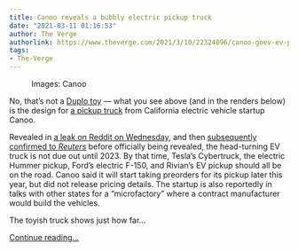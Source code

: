 ```yaml
---
title: Canoo reveals a bubbly electric pickup truck
date: "2021-03-11 01:16:53"
author: The Verge
authorlink: https://www.theverge.com/2021/3/10/22324096/canoo-goev-ev-pickup-truck-specs-photos-revealed
tags:
- The-Verge
---
```

<figure>
      <img alt="" src="https://cdn.vox-cdn.com/thumbor/8KWYT634eKB98Kk6-d6ZySzCxmI=/559x259:1698x1018/1310x873/cdn.vox-cdn.com/uploads/chorus_image/image/68945840/Canoo_PickupTruck_ExteriorSnow_5.0.jpg" />
        <figcaption>Images: Canoo</figcaption>
    </figure>

  <p id="eWsDHj">No, that’s not a <a href="https://go.redirectingat.com?id=66960X1514734&amp;xs=1&amp;url=https%3A%2F%2Fwww.lego.com%2Fen-us%2Fproduct%2Ftruck-tracked-excavator-10812&amp;referrer=theverge.com&amp;sref=https%3A%2F%2Fwww.theverge.com%2F2021%2F3%2F10%2F22324096%2Fcanoo-goev-ev-pickup-truck-specs-photos-revealed" rel="sponsored nofollow noopener" target="_blank">Duplo toy</a> — what you see above (and in the renders below) is the design for <a href="https://www.press.canoo.com/press-release/canoos-new-pickup-is-all-electric-all-american-ready-for-work-the-weekend">a pickup truck</a> from California electric vehicle startup Canoo.</p>
<p id="aytwfd">Revealed in <a href="https://www.reddit.com/r/canoo/comments/m208cq/canoo_pickup_truck_leak_pics_and_specs_inside/?utm_medium=android_app&amp;utm_source=share">a leak on Reddit on Wednesday</a>, and then <a href="https://www.reuters.com/article/us-autos-canoo-evs-pickup/ev-startup-canoo-plans-to-roll-out-american-built-pod-like-electric-pickup-in-2023-idUSKBN2B3010">subsequently confirmed to <em>Reuters</em></a> before officially being revealed, the head-turning EV truck is not due out until 2023. By that time, Tesla’s Cybertruck, the electric Hummer pickup, Ford’s electric F-150, and Rivian’s EV pickup should all be on the road. Canoo said it will start taking preorders for its pickup later this year, but did not release pricing details. The startup is also reportedly in talks with other states for a “microfactory” where a contract manufacturer would build the vehicles. </p>
<p id="QTKqVx">The toyish truck shows just how far...</p>
  <p>
    <a href="https://www.theverge.com/2021/3/10/22324096/canoo-goev-ev-pickup-truck-specs-photos-revealed">Continue reading&hellip;</a>
  </p>